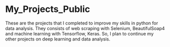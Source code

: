 # My_Projects_Public
These are the projects that I completed to improve my skills in python for data analysis.
They consists of web scraping with Selenium, BeautifulSoap4 and machine learning with Tensorflow, Keras. So, I plan to continue my other projects on deep learning and data analysis.
